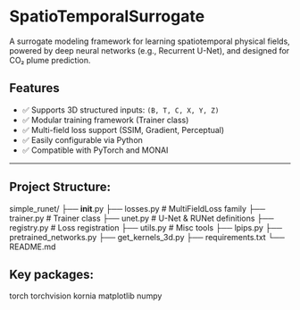 # SpatioTemporalSurrogate

A surrogate modeling framework for learning spatiotemporal physical fields, powered by deep neural networks (e.g., Recurrent U-Net), and designed for CO₂ plume prediction.

## Features
- ✅ Supports 3D structured inputs: `(B, T, C, X, Y, Z)`
- ✅ Modular training framework (Trainer class)
- ✅ Multi-field loss support (SSIM, Gradient, Perceptual)
- ✅ Easily configurable via Python
- ✅ Compatible with PyTorch and MONAI

---

## Project Structure:

simple_runet/ 
├── __init__.py
├── losses.py   # MultiFieldLoss family 
├── trainer.py  # Trainer class 
├── unet.py     # U-Net & RUNet definitions 
├── registry.py # Loss registration 
├── utils.py    # Misc tools 
├── lpips.py 
├── pretrained_networks.py
├── get_kernels_3d.py 
├── requirements.txt 
└── README.md


## Key packages:

torch
torchvision
kornia
matplotlib
numpy
